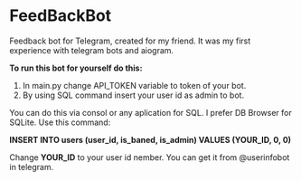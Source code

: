 # FeedBackBot
Feedback bot for Telegram, created for my friend.
It was my first experience with telegram bots and aiogram.

**To run this bot for yourself do this:**
1. In main.py change API_TOKEN variable to token of your bot.
2. By using SQL command insert your user id as admin to bot.

You can do this via consol or any aplication for SQL. I prefer DB Browser for SQLite.
Use this command: 

**INSERT INTO users (user_id, is_baned, is_admin) VALUES (YOUR_ID, 0, 0)**

Change **YOUR_ID** to your user id nember. You can get it from @userinfobot in telegram.
